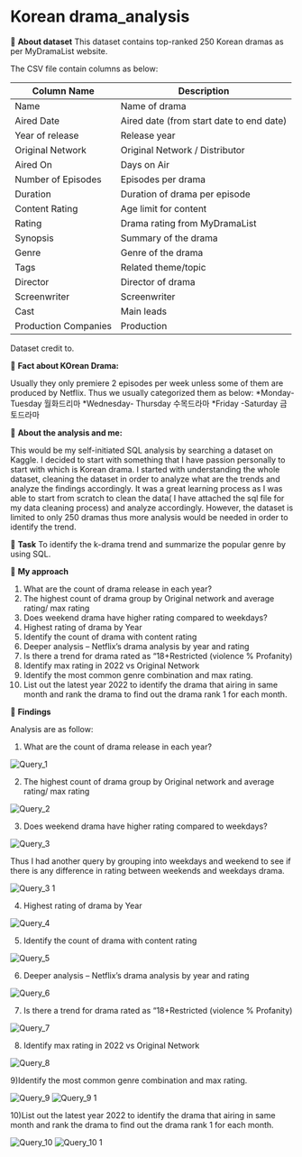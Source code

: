 # Korean drama_analysis

:strawberry: **About dataset** 
This dataset contains top-ranked 250 Korean dramas as per MyDramaList website. 

The CSV file contain columns as below: 

| Column Name          | Description                               |
|----------------------|-------------------------------------------|
| Name                 | Name of drama                             |
| Aired Date           | Aired date (from start date to end date)  |
| Year of release      | Release year                              |
| Original Network     | Original Network / Distributor            |
| Aired On             | Days on Air                               |
| Number of Episodes   | Episodes per drama                        |
| Duration             | Duration of drama per episode             |
| Content Rating       | Age limit for content                     |
| Rating               | Drama rating from MyDramaList             |
| Synopsis             | Summary of the drama                      |
| Genre                | Genre of the drama                        |
| Tags                 | Related theme/topic                       |
| Director             | Director of drama                         |
| Screenwriter         | Screenwriter                              |
| Cast                 | Main leads                                |
| Production Companies | Production                                |
Dataset credit to. 

:strawberry: **Fact about KOrean Drama:**

Usually they only premiere 2 episodes per week unless some of them are produced by Netflix. Thus we usually categorized them as below: 
*Monday-Tuesday 월화드리마 
*Wednesday- Thursday  수목드라마 
*Friday -Saturday 금토드라마 

:strawberry: **About the analysis and me:**

This would be my self-initiated SQL analysis by searching a dataset on Kaggle. I decided to start with something that I have passion personally to start with which is Korean drama. I started with understanding the whole dataset, cleaning the dataset in order to analyze what are the trends and analyze the findings accordingly. 
It was a great learning process as I was able to start from scratch to clean the data( I have attached the sql file for my data cleaning process) and analyze accordingly. However, the dataset is limited to only 250 dramas thus more analysis would be needed in order to identify the trend. 

:strawberry: **Task**
To identify the k-drama trend and summarize the popular genre by using SQL. 

:strawberry: **My approach**
1)	What are the count of drama release in each year? 
2)	The highest count of drama group by Original network and average rating/ max rating 
3)	Does weekend drama have higher rating compared to weekdays?
4)	Highest rating of drama by Year 
5)	Identify the count of drama with content rating 
6)	Deeper analysis – Netflix’s drama analysis by year and rating 
7)	Is there a trend for drama rated as “18+Restricted (violence % Profanity) 
8)	Identify max rating in 2022 vs Original Network 
9)	Identify the most common genre combination and max rating.
10)	List out the latest year 2022 to identify the drama that airing in same month and rank the drama to find out the drama rank 1 for each month.


:strawberry: **Findings**





Analysis are as follow: 

1) What are the count of drama release in each year? 

![Query_1 ](https://user-images.githubusercontent.com/123582571/215820342-11f78132-f396-4324-af0d-9a24b9f548c7.png)


2) The highest count of drama group by Original network and average rating/ max rating 

![Query_2](https://user-images.githubusercontent.com/123582571/215824742-771bdc18-cd55-44e3-91c5-4f298c85960e.png)

3) Does weekend drama have higher rating compared to weekdays?

![Query_3](https://user-images.githubusercontent.com/123582571/215828338-2b9de7a6-8788-445e-ad81-5a02e33674ce.png)

Thus I had another query by grouping into weekdays and weekend to see if there is any difference in rating between weekends and weekdays drama. 

![Query_3 1](https://user-images.githubusercontent.com/123582571/215830705-0a45f8b0-1147-4407-9a49-5ca893750908.png)


4) Highest rating of drama by Year 

![Query_4](https://user-images.githubusercontent.com/123582571/215832971-c22a555e-425a-4f3a-aef7-2319a7e9ff21.png)

5) Identify the count of drama with content rating 

![Query_5](https://user-images.githubusercontent.com/123582571/215836773-3ebeaf1a-94a3-4856-85f5-5a39049c2312.png)


6) Deeper analysis – Netflix’s drama analysis by year and rating 

![Query_6](https://user-images.githubusercontent.com/123582571/215836117-bc955801-9940-47a8-ab4b-99e05e9d893c.png)


7) Is there a trend for drama rated as “18+Restricted (violence % Profanity) 

![Query_7](https://user-images.githubusercontent.com/123582571/215836184-806f3151-cf99-4f56-b7a7-58e8dfb02c06.png)

8) Identify max rating in 2022 vs Original Network 

![Query_8](https://user-images.githubusercontent.com/123582571/215838077-e599cfad-db14-48eb-a149-a8485169db77.png)

9)Identify the most common genre combination and max rating.

![Query_9](https://user-images.githubusercontent.com/123582571/215838733-3604303e-498a-4a36-8368-053a5cd0d31d.png)
![Query_9 1](https://user-images.githubusercontent.com/123582571/215838737-9ada3c38-fd86-408d-b63e-823285b61a9b.png)

10)List out the latest year 2022 to identify the drama that airing in same month and rank the drama to find out the drama rank 1 for each month.


![Query_10](https://user-images.githubusercontent.com/123582571/215840466-acc182b2-d772-4105-b223-9d037eb5507a.png)
![Query_10 1](https://user-images.githubusercontent.com/123582571/215840467-22afbf35-ab52-4ce6-b39e-acd5a5a97d3b.png)



